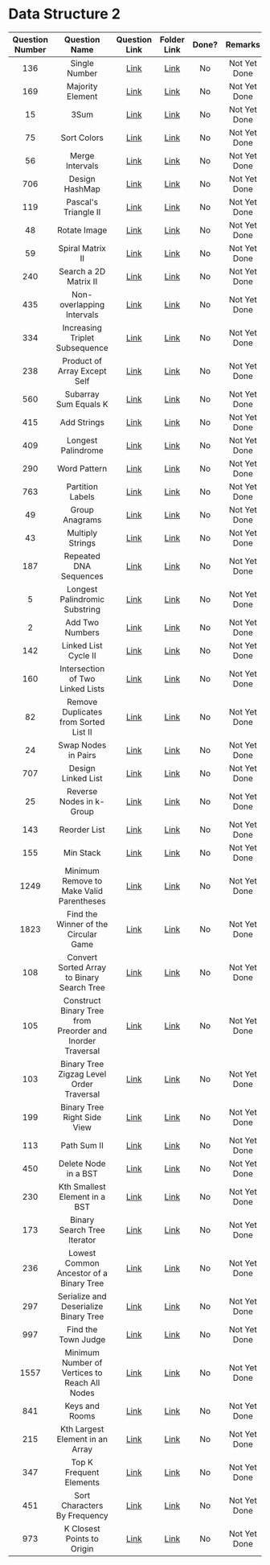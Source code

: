 # Data Structure 2

| Question Number | Question Name |                                                Question Link                                                |     Folder Link     | Done? | Remarks |
|:---------------:|:-------------:|:-----------------------------------------------------------------------------------------------------------:|:-------------------:|:-----:|:---------------:|
|136|Single Number|<a href = 'https://leetcode.com/problems/single-number/'>Link</a>|<a href = ''>Link</a>|No|Not Yet Done|
|169|Majority Element|<a href = 'https://leetcode.com/problems/majority-element/'>Link</a>|<a href = ''>Link</a>|No|Not Yet Done|
|15|3Sum|<a href = 'https://leetcode.com/problems/3sum/'>Link</a>|<a href = ''>Link</a>|No|Not Yet Done|
|75|Sort Colors|<a href = 'https://leetcode.com/problems/sort-colors/'>Link</a>|<a href = ''>Link</a>|No|Not Yet Done|
|56|Merge Intervals|<a href = 'https://leetcode.com/problems/merge-intervals/'>Link</a>|<a href = ''>Link</a>|No|Not Yet Done|
|706|Design HashMap|<a href = 'https://leetcode.com/problems/design-hashmap/'>Link</a>|<a href = ''>Link</a>|No|Not Yet Done|
|119|Pascal's Triangle II|<a href = 'https://leetcode.com/problems/pascals-triangle-ii/'>Link</a>|<a href = ''>Link</a>|No|Not Yet Done|
|48|Rotate Image|<a href = 'https://leetcode.com/problems/rotate-image/'>Link</a>|<a href = ''>Link</a>|No|Not Yet Done|
|59|Spiral Matrix II|<a href = 'https://leetcode.com/problems/spiral-matrix-ii/'>Link</a>|<a href = ''>Link</a>|No|Not Yet Done|
|240|Search a 2D Matrix II|<a href = 'https://leetcode.com/problems/search-a-2d-matrix-ii/'>Link</a>|<a href = ''>Link</a>|No|Not Yet Done|
|435|Non-overlapping Intervals|<a href = 'https://leetcode.com/problems/non-overlapping-intervals/'>Link</a>|<a href = ''>Link</a>|No|Not Yet Done|
|334|Increasing Triplet Subsequence|<a href = 'https://leetcode.com/problems/increasing-triplet-subsequence/'>Link</a>|<a href = ''>Link</a>|No|Not Yet Done|
|238|Product of Array Except Self|<a href = 'https://leetcode.com/problems/product-of-array-except-self/'>Link</a>|<a href = ''>Link</a>|No|Not Yet Done|
|560|Subarray Sum Equals K|<a href = 'https://leetcode.com/problems/subarray-sum-equals-k/'>Link</a>|<a href = ''>Link</a>|No|Not Yet Done|
|415|Add Strings|<a href = 'https://leetcode.com/problems/add-strings/'>Link</a>|<a href = ''>Link</a>|No|Not Yet Done|
|409|Longest Palindrome|<a href = 'https://leetcode.com/problems/longest-palindrome/'>Link</a>|<a href = ''>Link</a>|No|Not Yet Done|
|290|Word Pattern|<a href = 'https://leetcode.com/problems/word-pattern/'>Link</a>|<a href = ''>Link</a>|No|Not Yet Done|
|763|Partition Labels|<a href = 'https://leetcode.com/problems/partition-labels/'>Link</a>|<a href = ''>Link</a>|No|Not Yet Done|
|49|Group Anagrams|<a href = 'https://leetcode.com/problems/group-anagrams/'>Link</a>|<a href = ''>Link</a>|No|Not Yet Done|
|43|Multiply Strings|<a href = 'https://leetcode.com/problems/multiply-strings/'>Link</a>|<a href = ''>Link</a>|No|Not Yet Done|
|187|Repeated DNA Sequences|<a href = 'https://leetcode.com/problems/repeated-dna-sequences/'>Link</a>|<a href = ''>Link</a>|No|Not Yet Done|
|5|Longest Palindromic Substring|<a href = 'https://leetcode.com/problems/longest-palindromic-substring/'>Link</a>|<a href = ''>Link</a>|No|Not Yet Done|
|2|Add Two Numbers|<a href = 'https://leetcode.com/problems/add-two-numbers/'>Link</a>|<a href = ''>Link</a>|No|Not Yet Done|
|142|Linked List Cycle II|<a href = 'https://leetcode.com/problems/linked-list-cycle-ii/'>Link</a>|<a href = ''>Link</a>|No|Not Yet Done|
|160|Intersection of Two Linked Lists|<a href = 'https://leetcode.com/problems/intersection-of-two-linked-lists/'>Link</a>|<a href = ''>Link</a>|No|Not Yet Done|
|82|Remove Duplicates from Sorted List II|<a href = 'https://leetcode.com/problems/remove-duplicates-from-sorted-list-ii/'>Link</a>|<a href = ''>Link</a>|No|Not Yet Done|
|24|Swap Nodes in Pairs|<a href = 'https://leetcode.com/problems/swap-nodes-in-pairs/'>Link</a>|<a href = ''>Link</a>|No|Not Yet Done|
|707|Design Linked List|<a href = 'https://leetcode.com/problems/design-linked-list/'>Link</a>|<a href = ''>Link</a>|No|Not Yet Done|
|25|Reverse Nodes in k-Group|<a href = 'https://leetcode.com/problems/reverse-nodes-in-k-group/'>Link</a>|<a href = ''>Link</a>|No|Not Yet Done|
|143|Reorder List|<a href = 'https://leetcode.com/problems/reorder-list/'>Link</a>|<a href = ''>Link</a>|No|Not Yet Done|
|155|Min Stack|<a href = 'https://leetcode.com/problems/min-stack/'>Link</a>|<a href = ''>Link</a>|No|Not Yet Done|
|1249|Minimum Remove to Make Valid Parentheses|<a href = 'https://leetcode.com/problems/minimum-remove-to-make-valid-parentheses/'>Link</a>|<a href = ''>Link</a>|No|Not Yet Done|
|1823|Find the Winner of the Circular Game|<a href = 'https://leetcode.com/problems/find-the-winner-of-the-circular-game/'>Link</a>|<a href = ''>Link</a>|No|Not Yet Done|
|108|Convert Sorted Array to Binary Search Tree|<a href = 'https://leetcode.com/problems/convert-sorted-array-to-binary-search-tree/'>Link</a>|<a href = ''>Link</a>|No|Not Yet Done|
|105|Construct Binary Tree from Preorder and Inorder Traversal|<a href = 'https://leetcode.com/problems/construct-binary-tree-from-preorder-and-inorder-traversal/'>Link</a>|<a href = ''>Link</a>|No|Not Yet Done|
|103|Binary Tree Zigzag Level Order Traversal|<a href = 'https://leetcode.com/problems/binary-tree-zigzag-level-order-traversal/'>Link</a>|<a href = ''>Link</a>|No|Not Yet Done|
|199|Binary Tree Right Side View|<a href = 'https://leetcode.com/problems/binary-tree-right-side-view/'>Link</a>|<a href = ''>Link</a>|No|Not Yet Done|
|113|Path Sum II|<a href = 'https://leetcode.com/problems/path-sum-ii/'>Link</a>|<a href = ''>Link</a>|No|Not Yet Done|
|450|Delete Node in a BST|<a href = 'https://leetcode.com/problems/delete-node-in-a-bst/'>Link</a>|<a href = ''>Link</a>|No|Not Yet Done|
|230|Kth Smallest Element in a BST|<a href = 'https://leetcode.com/problems/kth-smallest-element-in-a-bst/'>Link</a>|<a href = ''>Link</a>|No|Not Yet Done|
|173|Binary Search Tree Iterator|<a href = 'https://leetcode.com/problems/binary-search-tree-iterator/'>Link</a>|<a href = ''>Link</a>|No|Not Yet Done|
|236|Lowest Common Ancestor of a Binary Tree|<a href = 'https://leetcode.com/problems/lowest-common-ancestor-of-a-binary-tree/'>Link</a>|<a href = ''>Link</a>|No|Not Yet Done|
|297|Serialize and Deserialize Binary Tree|<a href = 'https://leetcode.com/problems/serialize-and-deserialize-binary-tree/'>Link</a>|<a href = ''>Link</a>|No|Not Yet Done|
|997|Find the Town Judge|<a href = 'https://leetcode.com/problems/find-the-town-judge/'>Link</a>|<a href = ''>Link</a>|No|Not Yet Done|
|1557|Minimum Number of Vertices to Reach All Nodes|<a href = 'https://leetcode.com/problems/minimum-number-of-vertices-to-reach-all-nodes/'>Link</a>|<a href = ''>Link</a>|No|Not Yet Done|
|841|Keys and Rooms|<a href = 'https://leetcode.com/problems/keys-and-rooms/'>Link</a>|<a href = ''>Link</a>|No|Not Yet Done|
|215|Kth Largest Element in an Array|<a href = 'https://leetcode.com/problems/kth-largest-element-in-an-array/'>Link</a>|<a href = ''>Link</a>|No|Not Yet Done|
|347|Top K Frequent Elements|<a href = 'https://leetcode.com/problems/top-k-frequent-elements/'>Link</a>|<a href = ''>Link</a>|No|Not Yet Done|
|451|Sort Characters By Frequency|<a href = 'https://leetcode.com/problems/sort-characters-by-frequency/'>Link</a>|<a href = ''>Link</a>|No|Not Yet Done|
|973|K Closest Points to Origin|<a href = 'https://leetcode.com/problems/k-closest-points-to-origin/'>Link</a>|<a href = ''>Link</a>|No|Not Yet Done|

